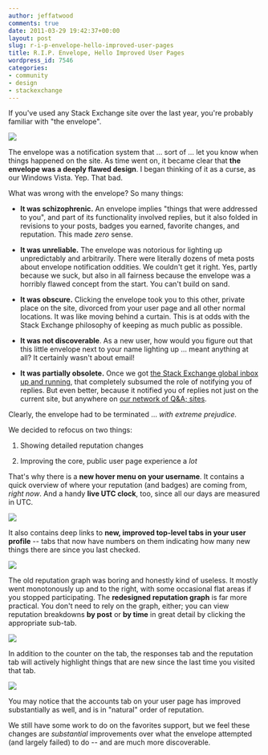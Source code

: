 ```yaml
---
author: jeffatwood
comments: true
date: 2011-03-29 19:42:37+00:00
layout: post
slug: r-i-p-envelope-hello-improved-user-pages
title: R.I.P. Envelope, Hello Improved User Pages
wordpress_id: 7546
categories:
- community
- design
- stackexchange
---
```


If you've used any Stack Exchange site over the last year, you're probably familiar with "the envelope".

![](http://blog.stackoverflow.com/wp-content/uploads/envelope-i-hate-you.png)

The envelope was a notification system that … sort of … let you know when things happened on the site. As time went on, it became clear that **the envelope was a deeply flawed design**. I began thinking of it as a curse, as our Windows Vista. Yep. That bad.

What was wrong with the envelope? So many things:





  * **It was schizophrenic.** An envelope implies "things that were addressed to you", and part of its functionality involved replies, but it also folded in revisions to your posts, badges you earned, favorite changes, and reputation. This made _zero_ sense.

  * **It was unreliable.** The envelope was notorious for lighting up unpredictably and arbitrarily. There were literally dozens of meta posts about envelope notification oddities. We couldn't get it right. Yes, partly because we suck, but also in all fairness because the envelope was a horribly flawed concept from the start. You can't build on sand.

  * **It was obscure.** Clicking the envelope took you to this other, private place on the site, divorced from your user page and all other normal locations. It was like moving behind a curtain. This is at odds with the Stack Exchange philosophy of keeping as much public as possible.

  * **It was not discoverable**. As a new user, how would you figure out that this little envelope next to your name lighting up … meant anything at all? It certainly wasn't about email!

  * **It was partially obsolete.** Once we got [the Stack Exchange global inbox up and running](http://blog.stackoverflow.com/2010/09/new-global-inbox/), that completely subsumed the role of notifying you of replies. But even better, because it notified you of replies not just on the current site, but anywhere on [our network of Q&A; sites](http://stackexchange.com/sites).


Clearly, the envelope had to be terminated … _with extreme prejudice._

We decided to refocus on two things:





  1. Showing detailed reputation changes

  2. Improving the core, public user page experience a _lot_


That's why there is a **new hover menu on your username**. It contains a quick overview of where your reputation (and badges) are coming from, _right now_. And a handy **live UTC clock**, too, since all our days are measured in UTC.

![](http://blog.stackoverflow.com/wp-content/uploads/user-drop-down.png)

It also contains deep links to **new, improved top-level tabs in your user profile** -- tabs that now have numbers on them indicating how many new things there are since you last checked. 

![](http://blog.stackoverflow.com/wp-content/uploads/user-page-new-rep-graph.png)

The old reputation graph was boring and honestly kind of useless. It mostly went monotonously up and to the right, with some occasional flat areas if you stopped participating. The **redesigned reputation graph** is far more practical. You don't need to rely on the graph, either; you can view reputation breakdowns **by post** or **by time** in great detail by clicking the appropriate sub-tab.

![](http://blog.stackoverflow.com/wp-content/uploads/user-page-rep-by-post.png)

In addition to the counter on the tab, the responses tab and the reputation tab will actively highlight things that are new since the last time you visited that tab.

![](http://blog.stackoverflow.com/wp-content/uploads/new-responses-tab.png)

You may notice that the accounts tab on your user page has improved substantially as well, and is in "natural" order of reputation.

We still have some work to do on the favorites support, but we feel these changes are _substantial_ improvements over what the envelope attempted (and largely failed) to do -- and are much more discoverable.
